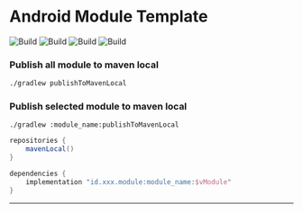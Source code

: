 # Android Module Template

![Build](https://img.shields.io/github/actions/workflow/status/x-syaifullah-x/android-modules/build_examples_auth.yml?master&style=flat-square)
![Build](https://img.shields.io/github/actions/workflow/status/x-syaifullah-x/android-modules/build_templates_application.yml?master&style=flat-square)
![Build](https://img.shields.io/github/actions/workflow/status/x-syaifullah-x/android-modules/publish_to_maven_local.yml?master&style=flat-square)
![Build](https://img.shields.io/github/actions/workflow/status/x-syaifullah-x/android-modules/tests_and_coverage.yml?master&style=flat-square)



[//]: # (![Build]&#40;https://shields.io/github/workflow/status/x-syaifullah-x/android-modules/build__publish_maven_local/master?event=push&logo=github&label=Build&#41;)
[//]: # ([![x-syaifullah-x]&#40;https://circleci.com/gh/x-syaifullah-x/android-module/tree/master.svg?style=svg&#41;]&#40;https://circleci.com/gh/x-syaifullah-x/android-module/tree/master&#41;)

### Publish all module to maven local
```bash
./gradlew publishToMavenLocal
```

### Publish selected module to maven local
```
./gradlew :module_name:publishToMavenLocal
```

```gradle
repositories {
    mavenLocal()
}

dependencies {
    implementation "id.xxx.module:module_name:$vModule"
}
```
---
